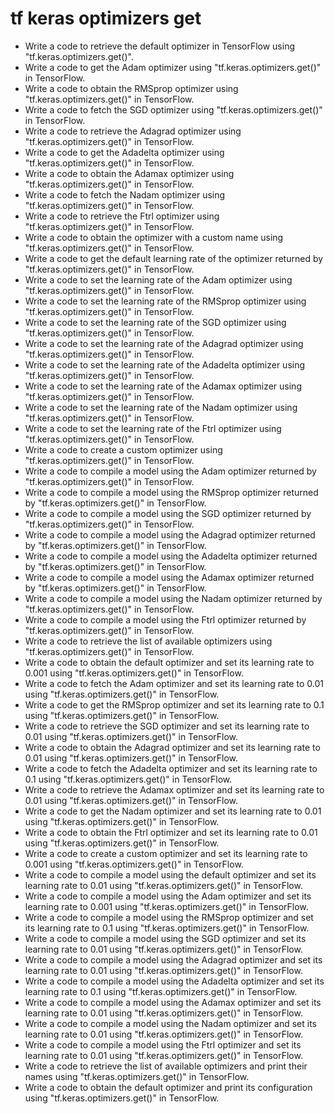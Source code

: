 # tf keras optimizers get

- Write a code to retrieve the default optimizer in TensorFlow using "tf.keras.optimizers.get()".
- Write a code to get the Adam optimizer using "tf.keras.optimizers.get()" in TensorFlow.
- Write a code to obtain the RMSprop optimizer using "tf.keras.optimizers.get()" in TensorFlow.
- Write a code to fetch the SGD optimizer using "tf.keras.optimizers.get()" in TensorFlow.
- Write a code to retrieve the Adagrad optimizer using "tf.keras.optimizers.get()" in TensorFlow.
- Write a code to get the Adadelta optimizer using "tf.keras.optimizers.get()" in TensorFlow.
- Write a code to obtain the Adamax optimizer using "tf.keras.optimizers.get()" in TensorFlow.
- Write a code to fetch the Nadam optimizer using "tf.keras.optimizers.get()" in TensorFlow.
- Write a code to retrieve the Ftrl optimizer using "tf.keras.optimizers.get()" in TensorFlow.
- Write a code to obtain the optimizer with a custom name using "tf.keras.optimizers.get()" in TensorFlow.
- Write a code to get the default learning rate of the optimizer returned by "tf.keras.optimizers.get()" in TensorFlow.
- Write a code to set the learning rate of the Adam optimizer using "tf.keras.optimizers.get()" in TensorFlow.
- Write a code to set the learning rate of the RMSprop optimizer using "tf.keras.optimizers.get()" in TensorFlow.
- Write a code to set the learning rate of the SGD optimizer using "tf.keras.optimizers.get()" in TensorFlow.
- Write a code to set the learning rate of the Adagrad optimizer using "tf.keras.optimizers.get()" in TensorFlow.
- Write a code to set the learning rate of the Adadelta optimizer using "tf.keras.optimizers.get()" in TensorFlow.
- Write a code to set the learning rate of the Adamax optimizer using "tf.keras.optimizers.get()" in TensorFlow.
- Write a code to set the learning rate of the Nadam optimizer using "tf.keras.optimizers.get()" in TensorFlow.
- Write a code to set the learning rate of the Ftrl optimizer using "tf.keras.optimizers.get()" in TensorFlow.
- Write a code to create a custom optimizer using "tf.keras.optimizers.get()" in TensorFlow.
- Write a code to compile a model using the Adam optimizer returned by "tf.keras.optimizers.get()" in TensorFlow.
- Write a code to compile a model using the RMSprop optimizer returned by "tf.keras.optimizers.get()" in TensorFlow.
- Write a code to compile a model using the SGD optimizer returned by "tf.keras.optimizers.get()" in TensorFlow.
- Write a code to compile a model using the Adagrad optimizer returned by "tf.keras.optimizers.get()" in TensorFlow.
- Write a code to compile a model using the Adadelta optimizer returned by "tf.keras.optimizers.get()" in TensorFlow.
- Write a code to compile a model using the Adamax optimizer returned by "tf.keras.optimizers.get()" in TensorFlow.
- Write a code to compile a model using the Nadam optimizer returned by "tf.keras.optimizers.get()" in TensorFlow.
- Write a code to compile a model using the Ftrl optimizer returned by "tf.keras.optimizers.get()" in TensorFlow.
- Write a code to retrieve the list of available optimizers using "tf.keras.optimizers.get()" in TensorFlow.
- Write a code to obtain the default optimizer and set its learning rate to 0.001 using "tf.keras.optimizers.get()" in TensorFlow.
- Write a code to fetch the Adam optimizer and set its learning rate to 0.01 using "tf.keras.optimizers.get()" in TensorFlow.
- Write a code to get the RMSprop optimizer and set its learning rate to 0.1 using "tf.keras.optimizers.get()" in TensorFlow.
- Write a code to retrieve the SGD optimizer and set its learning rate to 0.01 using "tf.keras.optimizers.get()" in TensorFlow.
- Write a code to obtain the Adagrad optimizer and set its learning rate to 0.01 using "tf.keras.optimizers.get()" in TensorFlow.
- Write a code to fetch the Adadelta optimizer and set its learning rate to 0.1 using "tf.keras.optimizers.get()" in TensorFlow.
- Write a code to retrieve the Adamax optimizer and set its learning rate to 0.01 using "tf.keras.optimizers.get()" in TensorFlow.
- Write a code to get the Nadam optimizer and set its learning rate to 0.01 using "tf.keras.optimizers.get()" in TensorFlow.
- Write a code to obtain the Ftrl optimizer and set its learning rate to 0.01 using "tf.keras.optimizers.get()" in TensorFlow.
- Write a code to create a custom optimizer and set its learning rate to 0.001 using "tf.keras.optimizers.get()" in TensorFlow.
- Write a code to compile a model using the default optimizer and set its learning rate to 0.01 using "tf.keras.optimizers.get()" in TensorFlow.
- Write a code to compile a model using the Adam optimizer and set its learning rate to 0.001 using "tf.keras.optimizers.get()" in TensorFlow.
- Write a code to compile a model using the RMSprop optimizer and set its learning rate to 0.1 using "tf.keras.optimizers.get()" in TensorFlow.
- Write a code to compile a model using the SGD optimizer and set its learning rate to 0.01 using "tf.keras.optimizers.get()" in TensorFlow.
- Write a code to compile a model using the Adagrad optimizer and set its learning rate to 0.01 using "tf.keras.optimizers.get()" in TensorFlow.
- Write a code to compile a model using the Adadelta optimizer and set its learning rate to 0.1 using "tf.keras.optimizers.get()" in TensorFlow.
- Write a code to compile a model using the Adamax optimizer and set its learning rate to 0.01 using "tf.keras.optimizers.get()" in TensorFlow.
- Write a code to compile a model using the Nadam optimizer and set its learning rate to 0.01 using "tf.keras.optimizers.get()" in TensorFlow.
- Write a code to compile a model using the Ftrl optimizer and set its learning rate to 0.01 using "tf.keras.optimizers.get()" in TensorFlow.
- Write a code to retrieve the list of available optimizers and print their names using "tf.keras.optimizers.get()" in TensorFlow.
- Write a code to obtain the default optimizer and print its configuration using "tf.keras.optimizers.get()" in TensorFlow.
